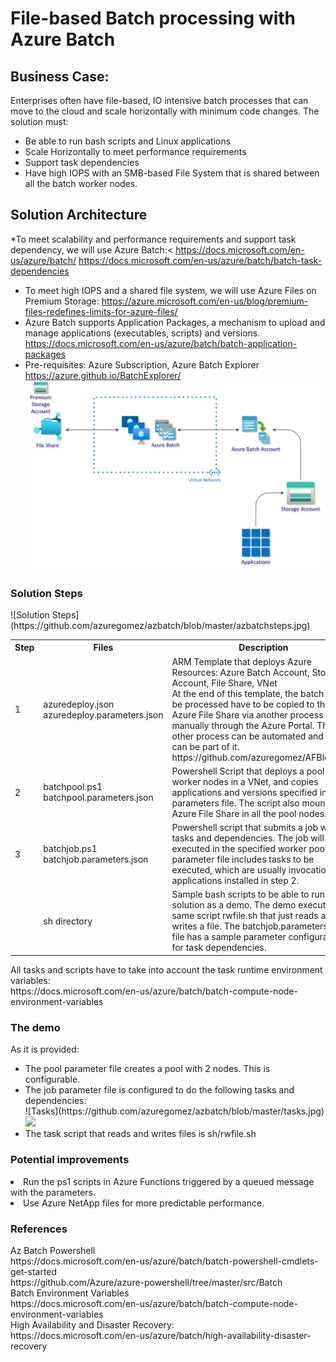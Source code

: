 # File-based Batch processing with Azure Batch
## Business Case:
Enterprises often have file-based, IO intensive batch processes that can move to the cloud and scale horizontally with minimum code changes. The solution must:
* Be able to run bash scripts and Linux applications
* Scale Horizontally to meet performance requirements
* Support task dependencies
* Have high IOPS with an SMB-based File System that is shared between all the batch worker nodes.
## Solution Architecture
*To meet scalability and performance requirements and support task dependency, we will use Azure Batch:<
https://docs.microsoft.com/en-us/azure/batch/
https://docs.microsoft.com/en-us/azure/batch/batch-task-dependencies
* To meet high IOPS and a shared file system, we will use Azure Files on Premium Storage: 
https://azure.microsoft.com/en-us/blog/premium-files-redefines-limits-for-azure-files/
* Azure Batch supports Application Packages, a mechanism to upload and manage applications (executables, scripts) and versions.
https://docs.microsoft.com/en-us/azure/batch/batch-application-packages
* Pre-requisites: Azure Subscription, Azure Batch Explorer https://azure.github.io/BatchExplorer/
![Solution Files](https://github.com/azuregomez/azbatch/blob/master/azbatchazfiles.jpg)
<h3>Solution Steps</h3>
![Solution Steps](https://github.com/azuregomez/azbatch/blob/master/azbatchsteps.jpg)
<table>
<tr>
<th>Step</th>
<th>Files</th>
<th>Description</th>
</tr>
<tr>
<td>1</td>
<td>azuredeploy.json<br>
azuredeploy.parameters.json
</td>
<td>ARM Template that deploys Azure Resources: Azure Batch Account, Storage Account, File Share, VNet<br/>
At the end of this template, the batch files to be processed have to be copied to the Azure File Share via another process or manually through the Azure Portal.  This other process can be automated and FTP can be part of it.  https://github.com/azuregomez/AFBlobSave</td>
</tr>
<tr>
<td>2</td>
<td>batchpool.ps1<br>
batchpool.parameters.json
</td>
<td>Powershell Script that deploys a pool of worker nodes in a VNet, and copies applications and versions specified in the parameters file. The script also mounts the Azure File Share in all the pool nodes.<td>
</tr>
<tr>
<td>3</td>
<td>batchjob.ps1<br>
batchjob.parameters.json
</td>
<td>Powershell script that submits a job with tasks and dependencies. The job will be executed in the specified worker pool.  The parameter file includes tasks to be executed, which are usually invocations to applications installed in step 2.</td>
</tr>
<tr>
<td></td>
<td>sh directory
</td>
<td>Sample bash scripts to be able to run this solution as a demo.  The demo executes the same script rwfile.sh that just reads and writes a file.  The batchjob.parameters.json file has a sample parameter configuration for task dependencies.</td>
</tr>
</table>
All tasks and scripts have to take into account the task runtime environment variables:<br>
https://docs.microsoft.com/en-us/azure/batch/batch-compute-node-environment-variables
<h3>The demo</h3>
As it is provided: 
<ul>
<li>The pool parameter file creates a pool with 2 nodes. This is configurable.
<li>The job parameter file is configured to do the following tasks and dependencies:<br/>
![Tasks](https://github.com/azuregomez/azbatch/blob/master/tasks.jpg)
<img src="https://storagegomez.blob.core.windows.net/public/images/tasks.jpg"/>
<li>The task script that reads and writes files is sh/rwfile.sh 
</ul>
<h3>Potential improvements</h3>
<li>Run the ps1 scripts in Azure Functions triggered by a queued message with the parameters.
<li>Use Azure NetApp files for more predictable performance.
<h3>References</h3>
Az Batch Powershell<br>
https://docs.microsoft.com/en-us/azure/batch/batch-powershell-cmdlets-get-started<br>
https://github.com/Azure/azure-powershell/tree/master/src/Batch<br/>
Batch Environment Variables<br/>
https://docs.microsoft.com/en-us/azure/batch/batch-compute-node-environment-variables<br/>
High Availability and Disaster Recovery:<br>
https://docs.microsoft.com/en-us/azure/batch/high-availability-disaster-recovery
